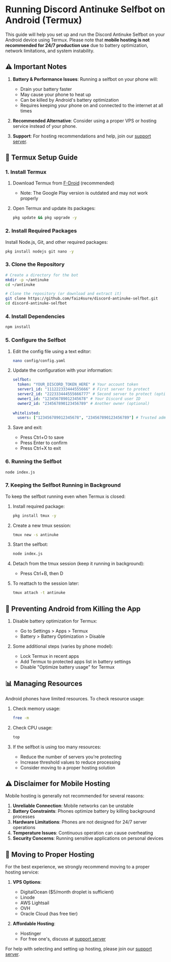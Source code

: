 # Running Discord Antinuke Selfbot on Android (Termux)

This guide will help you set up and run the Discord Antinuke Selfbot on your Android device using Termux. Please note that **mobile hosting is not recommended for 24/7 production use** due to battery optimization, network limitations, and system instability.

## ⚠️ Important Notes

1. **Battery & Performance Issues**: Running a selfbot on your phone will:
   - Drain your battery faster
   - May cause your phone to heat up
   - Can be killed by Android's battery optimization
   - Requires keeping your phone on and connected to the internet at all times

2. **Recommended Alternative**: Consider using a proper VPS or hosting service instead of your phone.

3. **Support**: For hosting recommendations and help, join our [support server](https://discord.gg/PEphKsNpe8).

## 📱 Termux Setup Guide

### 1. Install Termux

1. Download Termux from [F-Droid](https://f-droid.org/en/packages/com.termux/) (recommended)
   - Note: The Google Play version is outdated and may not work properly

2. Open Termux and update its packages:
   ```bash
   pkg update && pkg upgrade -y
   ```

### 2. Install Required Packages

Install Node.js, Git, and other required packages:

```bash
pkg install nodejs git nano -y
```

### 3. Clone the Repository

```bash
# Create a directory for the bot
mkdir -p ~/antinuke
cd ~/antinuke

# Clone the repository (or download and extract it)
git clone https://github.com/faiz4sure/discord-antinuke-selfbot.git
cd discord-antinuke-selfbot
```

### 4. Install Dependencies

```bash
npm install
```

### 5. Configure the Selfbot

1. Edit the config file using a text editor:
   ```bash
   nano config/config.yaml
   ```

2. Update the configuration with your information:
   ```yaml
   selfbot:
     token: "YOUR_DISCORD_TOKEN_HERE" # Your account token
     server1_id: "111222333444555666" # First server to protect
     server2_id: "222333444555666777" # Second server to protect (optional)
     owner1_id: "123456789012345678" # Your Discord user ID
     owner2_id: "234567890123456789" # Another owner (optional)
     
   whitelisted:
     users: ["123456789012345678", "234567890123456789"] # Trusted admin IDs
   ```

4. Save and exit:
   - Press Ctrl+O to save
   - Press Enter to confirm
   - Press Ctrl+X to exit

### 6. Running the Selfbot

```bash
node index.js
```

### 7. Keeping the Selfbot Running in Background

To keep the selfbot running even when Termux is closed:

1. Install required package:
   ```bash
   pkg install tmux -y
   ```

2. Create a new tmux session:
   ```bash
   tmux new -s antinuke
   ```

3. Start the selfbot:
   ```bash
   node index.js
   ```

4. Detach from the tmux session (keep it running in background):
   - Press Ctrl+B, then D

5. To reattach to the session later:
   ```bash
   tmux attach -t antinuke
   ```

## 🔋 Preventing Android from Killing the App

1. Disable battery optimization for Termux:
   - Go to Settings > Apps > Termux
   - Battery > Battery Optimization > Disable

2. Some additional steps (varies by phone model):
   - Lock Termux in recent apps
   - Add Termux to protected apps list in battery settings
   - Disable "Optimize battery usage" for Termux

## 📊 Managing Resources

Android phones have limited resources. To check resource usage:

1. Check memory usage:
   ```bash
   free -m
   ```

2. Check CPU usage:
   ```bash
   top
   ```

3. If the selfbot is using too many resources:
   - Reduce the number of servers you're protecting
   - Increase threshold values to reduce processing
   - Consider moving to a proper hosting solution

## ⚠️ Disclaimer for Mobile Hosting

Mobile hosting is generally not recommended for several reasons:

1. **Unreliable Connection**: Mobile networks can be unstable
2. **Battery Constraints**: Phones optimize battery by killing background processes
3. **Hardware Limitations**: Phones are not designed for 24/7 server operations
4. **Temperature Issues**: Continuous operation can cause overheating
5. **Security Concerns**: Running sensitive applications on personal devices

## 🚀 Moving to Proper Hosting

For the best experience, we strongly recommend moving to a proper hosting service:

1. **VPS Options**:
   - DigitalOcean ($5/month droplet is sufficient)
   - Linode
   - AWS Lightsail
   - OVH
   - Oracle Cloud (has free tier)

2. **Affordable Hosting**:
   - Hostinger
   - For free one's, discuss at [support server](https://discord.gg/PEphKsNpe8)

For help with selecting and setting up hosting, please join our [support server](https://discord.gg/PEphKsNpe8).